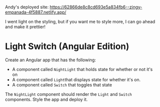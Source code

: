 Andy's deployed site: https://62866de8c8cd693e5a834fb6--zingy-empanada-4f5887.netlify.app/

I went light on the styling, but if you want me to style more, I can go ahead and make it prettier!

# Light Switch (Angular Edition)

Create an Angular app that has the following:

* A component called `NightLight` that holds state for whether or not it's on
* A component called `Light`that displays state for whether it's on.
* A component called `Switch` that toggles that state

The `NightLight` component should render the `Light` and `Switch` components. Style the app and deploy it.
